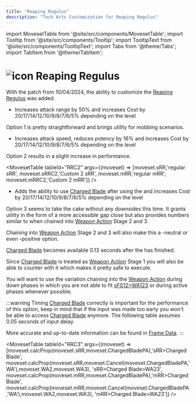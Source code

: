 ```yaml
---
title: "Reaping Regulus"
description: "Tech Arts Customization for Reaping Regulus"
---
```

import MovesetTable from '@site/src/components/MovesetTable';
import Tooltip from '@site/src/components/Tooltip';
import TooltipText from '@site/src/components/TooltipText';
import Tabs from '@theme/Tabs';
import TabItem from '@theme/TabItem';

# <img src="/PA/38px-NGSUIPhotonArtReapingRegulus.png" alt="icon" className="heading-icon"/> Reaping Regulus
With the patch from 10/04/2024, the ability to customize the <Tooltip term="PA" /> [Reaping Regulus](/moveset/photon-arts#srr) was added.

<Tabs>
<TabItem value="c1" label="Customization 1">

* Increases attack range by 50% and increases <Tooltip term="PP" /> Cost by 20/17/14/12/10/9/8/7/6/5% depending on the level

Option 1 is pretty straightforward and brings utility for mobbing scenarios.

</TabItem>
<TabItem value="c2" label="Customization 2">

* Increases attack speed, reduces potency by 16% and increases <Tooltip term="PP" /> Cost by 20/17/14/12/10/9/8/7/6/5% depending on the level

Option 2 results in a slight increase in performance.

<MovesetTable tableId="RRC2" args={(moveset) => [moveset.sRR,'regular sRR', moveset.sRRC2,'Custom 2 sRR', moveset.mRR,'regular mRR', moveset.mRRC2,'Custom 2 mRR']} />

</TabItem>
<TabItem value="c3" label="Customization 3 (Recommended)" default>

* Adds the ability to use [Charged Blade](/moveset/normal-attack#charged-blade) after using the <Tooltip term="PA" /> and increases <Tooltip term="PP" /> Cost by 20/17/14/12/10/9/8/7/6/5% depending on the level

Option 3 seems to take the cake without any downsides this time. It grants utility in the form of a more accessible gap close but also provides <Tooltip term="DPS" /> numbers similar to [<Tooltip term="sFS12" />](/moveset/photon-arts#sfs12) when chained into [Weapon Action](/moveset/weapon-action#wa123) Stage 2 and 3.

Chaining into [Weapon Action](/moveset/weapon-action#wa123) Stage 2 and 3 will also make this a <Tooltip term="PP" />-neutral or even <Tooltip term="PP" />-positive option.

[Charged Blade](/moveset/normal-attack#charged-blade) becomes available 0.13 seconds after the <Tooltip term="PA" /> has finished.

Since [Charged Blade](/moveset/normal-attack#charged-blade) is treated as [Weapon Action](/moveset/weapon-action#wa123) Stage 1 you will also be able to counter with it which makes it pretty safe to execute.

You will want to use the variation chaining into the [Weapon Action](/moveset/weapon-action#wa123) during down phases in which you are not able to fit [sFS12>WA123](/moveset/animation-canceling#sfs12wa123) or during active phases whenever possible.

:::warning
Timing [Charged Blade](/moveset/normal-attack#charged-blade) correctly is important for the performance of this option, keep in mind that if the input was made too early you won't be able to access [Charged Blade](/moveset/normal-attack#charged-blade) anymore. The following table assumes 0.05 seconds of input delay.

More accurate and up-to-date information can be found in [Frame Data](/moveset/framedata).
:::

<MovesetTable tableId="RRC3" args={(moveset) => [moveset.calcProp(moveset.sRR,moveset.ChargedBladePA),'sRR>Charged Blade', moveset.calcProp(moveset.sRR,moveset.Cancel(moveset.ChargedBladePA,'WA'),moveset.WA2,moveset.WA3), 'sRR>Charged Blade>WA23', moveset.calcProp(moveset.mRR,moveset.ChargedBladePA),'mRR>Charged Blade', moveset.calcProp(moveset.mRR,moveset.Cancel(moveset.ChargedBladePA,'WA'),moveset.WA2,moveset.WA3), 'mRR>Charged Blade>WA23']} />

</TabItem>
</Tabs>

